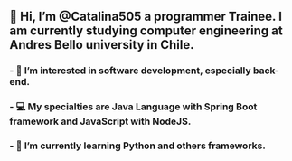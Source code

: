 ## 👋 Hi, I’m @Catalina505 a programmer Trainee. I am currently studying computer engineering at Andres Bello university in Chile.
### - 👀 I’m interested in software development, especially back-end.
### - 💻 My specialties are Java Language with Spring Boot framework and JavaScript with NodeJS.
### - 🌱 I’m currently learning Python and others frameworks.


<!---
Catalina505/Catalina505 is a ✨ special ✨ repository because its `README.md` (this file) appears on your GitHub profile.
You can click the Preview link to take a look at your changes.
--->
